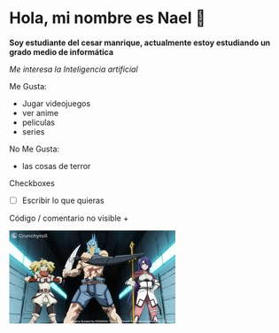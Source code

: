 # Hola, mi nombre es Nael 👋
**Soy estudiante del cesar manrique, actualmente estoy estudiando un grado medio de informática**

*Me interesa la Inteligencia artificial* 

Me Gusta:
- Jugar videojuegos
- ver anime
- peliculas 
- series
  
No Me Gusta:
- las cosas de terror


Checkboxes
- [ ] Escribir lo que quieras

<!--Hola--> Código / comentario no visible +

![captura de pantalla](https://github.com/Naelfc/Naelfc/blob/main/descarga.jpg)
